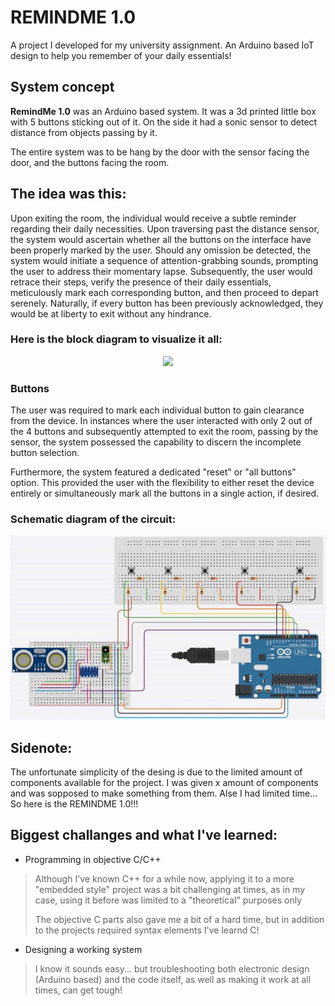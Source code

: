 # REMINDME 1.0

A project I developed for my university assignment. An Arduino based IoT design to help you remember of your daily essentials! 


## System concept

**RemindMe 1.0** was an Arduino based system. It was a 3d printed little box with 5 buttons sticking out of it. On the side it had a sonic sensor to detect distance from objects passing by it. 

The entire system was to be hang by the door with the sensor facing the door, and the buttons facing the room. 

## The idea was this: 
Upon exiting the room, the individual would receive a subtle reminder regarding their daily necessities. Upon traversing past the distance sensor, the system would ascertain whether all the buttons on the interface have been properly marked by the user. Should any omission be detected, the system would initiate a sequence of attention-grabbing sounds, prompting the user to address their momentary lapse. Subsequently, the user would retrace their steps, verify the presence of their daily essentials, meticulously mark each corresponding button, and then proceed to depart serenely. Naturally, if every button has been previously acknowledged, they would be at liberty to exit without any hindrance.

### Here is the block diagram to visualize it all:
  
<p align="center">
  <img src="/Block_diagram_1.png">
</p>

### Buttons
The user was required to mark each individual button to gain clearance from the device. In instances where the user interacted with only 2 out of the 4 buttons and subsequently attempted to exit the room, passing by the sensor, the system possessed the capability to discern the incomplete button selection.

Furthermore, the system featured a dedicated "reset" or "all buttons" option. This provided the user with the flexibility to either reset the device entirely or simultaneously mark all the buttons in a single action, if desired.

### Schematic diagram of the circuit:

<p align="center">
  <img src="/RemindMe - circuit diagram.jpg">
</p>

## Sidenote:
The unfortunate simplicity of the desing is due to the limited amount of components available for the project. I was given x amount of components and was sopposed to make something from them. Alse I had limited time... So here is the REMINDME 1.0!!!

## Biggest challanges and what I've learned:

- Programming in objective C/C++ 
> Although I've known C++ for a while now, applying it to a more "embedded style" project was a bit challenging at times, as in my case, using it before was limited to a "theoretical" purposes only 
> 
> The objective C parts also gave me a bit of a hard time, but in addition to the projects required syntax elements I've learnd C!
- Designing a working system
> I know it sounds easy... but troubleshooting both electronic design (Arduino based) and the code itself, as well as making it work at all times, can get tough! 

